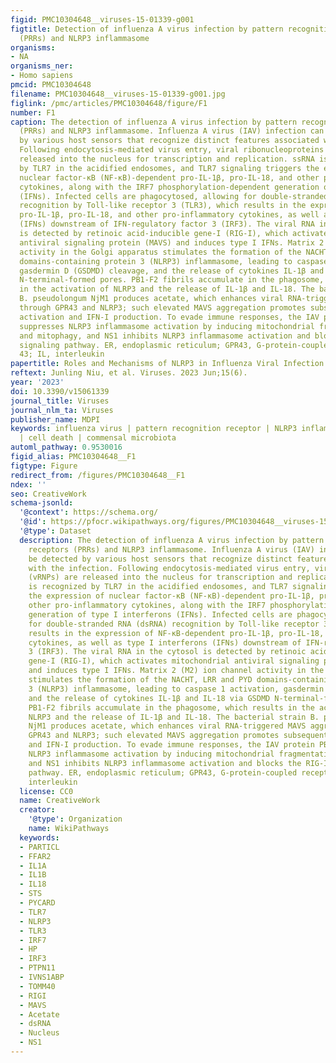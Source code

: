 ```yaml
---
figid: PMC10304648__viruses-15-01339-g001
figtitle: Detection of influenza A virus infection by pattern recognition receptors
  (PRRs) and NLRP3 inflammasome
organisms:
- NA
organisms_ner:
- Homo sapiens
pmcid: PMC10304648
filename: PMC10304648__viruses-15-01339-g001.jpg
figlink: /pmc/articles/PMC10304648/figure/F1
number: F1
caption: The detection of influenza A virus infection by pattern recognition receptors
  (PRRs) and NLRP3 inflammasome. Influenza A virus (IAV) infection can be detected
  by various host sensors that recognize distinct features associated with the infection.
  Following endocytosis-mediated virus entry, viral ribonucleoproteins (vRNPs) are
  released into the nucleus for transcription and replication. ssRNA is recognized
  by TLR7 in the acidified endosomes, and TLR7 signaling triggers the expression of
  nuclear factor-κB (NF-κB)-dependent pro-IL-1β, pro-IL-18, and other pro-inflammatory
  cytokines, along with the IRF7 phosphorylation-dependent generation of type I interferons
  (IFNs). Infected cells are phagocytosed, allowing for double-stranded RNA (dsRNA)
  recognition by Toll-like receptor 3 (TLR3), which results in the expression of NF-κB-dependent
  pro-IL-1β, pro-IL-18, and other pro-inflammatory cytokines, as well as type I interferons
  (IFNs) downstream of IFN-regulatory factor 3 (IRF3). The viral RNA in the cytosol
  is detected by retinoic acid-inducible gene-I (RIG-I), which activates mitochondrial
  antiviral signaling protein (MAVS) and induces type I IFNs. Matrix 2 (M2) ion channel
  activity in the Golgi apparatus stimulates the formation of the NACHT, LRR and PYD
  domains-containing protein 3 (NLRP3) inflammasome, leading to caspase 1 activation,
  gasdermin D (GSDMD) cleavage, and the release of cytokines IL-1β and IL-18 via GSDMD
  N-terminal-formed pores. PB1-F2 fibrils accumulate in the phagosome, which results
  in the activation of NLRP3 and the release of IL-1β and IL-18. The bacterial strain
  B. pseudolongum NjM1 produces acetate, which enhances viral RNA-triggered MAVS aggregation
  through GPR43 and NLRP3; such elevated MAVS aggregation promotes subsequent IRF3
  activation and IFN-I production. To evade immune responses, the IAV protein PB1-F2
  suppresses NLRP3 inflammasome activation by inducing mitochondrial fragmentation
  and mitophagy, and NS1 inhibits NLRP3 inflammasome activation and blocks the RIG-I
  signaling pathway. ER, endoplasmic reticulum; GPR43, G-protein-coupled receptor
  43; IL, interleukin
papertitle: Roles and Mechanisms of NLRP3 in Influenza Viral Infection
reftext: Junling Niu, et al. Viruses. 2023 Jun;15(6).
year: '2023'
doi: 10.3390/v15061339
journal_title: Viruses
journal_nlm_ta: Viruses
publisher_name: MDPI
keywords: influenza virus | pattern recognition receptor | NLRP3 inflammasome | cytokine
  | cell death | commensal microbiota
automl_pathway: 0.9530016
figid_alias: PMC10304648__F1
figtype: Figure
redirect_from: /figures/PMC10304648__F1
ndex: ''
seo: CreativeWork
schema-jsonld:
  '@context': https://schema.org/
  '@id': https://pfocr.wikipathways.org/figures/PMC10304648__viruses-15-01339-g001.html
  '@type': Dataset
  description: The detection of influenza A virus infection by pattern recognition
    receptors (PRRs) and NLRP3 inflammasome. Influenza A virus (IAV) infection can
    be detected by various host sensors that recognize distinct features associated
    with the infection. Following endocytosis-mediated virus entry, viral ribonucleoproteins
    (vRNPs) are released into the nucleus for transcription and replication. ssRNA
    is recognized by TLR7 in the acidified endosomes, and TLR7 signaling triggers
    the expression of nuclear factor-κB (NF-κB)-dependent pro-IL-1β, pro-IL-18, and
    other pro-inflammatory cytokines, along with the IRF7 phosphorylation-dependent
    generation of type I interferons (IFNs). Infected cells are phagocytosed, allowing
    for double-stranded RNA (dsRNA) recognition by Toll-like receptor 3 (TLR3), which
    results in the expression of NF-κB-dependent pro-IL-1β, pro-IL-18, and other pro-inflammatory
    cytokines, as well as type I interferons (IFNs) downstream of IFN-regulatory factor
    3 (IRF3). The viral RNA in the cytosol is detected by retinoic acid-inducible
    gene-I (RIG-I), which activates mitochondrial antiviral signaling protein (MAVS)
    and induces type I IFNs. Matrix 2 (M2) ion channel activity in the Golgi apparatus
    stimulates the formation of the NACHT, LRR and PYD domains-containing protein
    3 (NLRP3) inflammasome, leading to caspase 1 activation, gasdermin D (GSDMD) cleavage,
    and the release of cytokines IL-1β and IL-18 via GSDMD N-terminal-formed pores.
    PB1-F2 fibrils accumulate in the phagosome, which results in the activation of
    NLRP3 and the release of IL-1β and IL-18. The bacterial strain B. pseudolongum
    NjM1 produces acetate, which enhances viral RNA-triggered MAVS aggregation through
    GPR43 and NLRP3; such elevated MAVS aggregation promotes subsequent IRF3 activation
    and IFN-I production. To evade immune responses, the IAV protein PB1-F2 suppresses
    NLRP3 inflammasome activation by inducing mitochondrial fragmentation and mitophagy,
    and NS1 inhibits NLRP3 inflammasome activation and blocks the RIG-I signaling
    pathway. ER, endoplasmic reticulum; GPR43, G-protein-coupled receptor 43; IL,
    interleukin
  license: CC0
  name: CreativeWork
  creator:
    '@type': Organization
    name: WikiPathways
  keywords:
  - PARTICL
  - FFAR2
  - IL1A
  - IL1B
  - IL18
  - STS
  - PYCARD
  - TLR7
  - NLRP3
  - TLR3
  - IRF7
  - HP
  - IRF3
  - PTPN11
  - IVNS1ABP
  - TOMM40
  - RIGI
  - MAVS
  - Acetate
  - dsRNA
  - Nucleus
  - NS1
---
```

